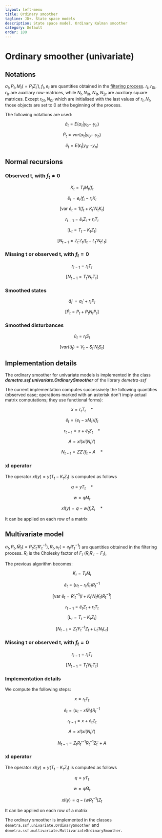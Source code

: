 ```yaml
---
layout: left-menu
title: Ordinary smoother
tagline: JD+. State space models
description: State space model. Ordinary Kalman smoother
category: Default
order: 100
---
```


# Ordinary smoother (univariate)

## Notations

$a_t, P_t, M_t \left(=P_t Z_t' \right), f_t, e_t$ are quantities obtained in the [filtering process](./ordinaryfilter.html). $r_t, r_{0t}, r_{1t}$ are auxiliary row-matrices, while $N_t,N_{0t},N_{1t}, N_{2t}$
are auxiliary square matrices.
Except $r_{0t},N_{0t}$ which are initialised with the last values of $r_t,N_t$, those objects are set to 0 at the beginning of the process.

The following notations are used: 

$$ \tilde a_t=E\left(\alpha_{t} \vert y_0 \cdots y_{n}\right)$$  

$$ \tilde P_t=var\left(\alpha_{t} \vert y_0 \cdots y_{n}\right)$$  

$$ \tilde e_t=E\left(\epsilon_{t} \vert y_0 \cdots y_{n}\right)$$ 


## Normal recursions

### Observed t, with $f_t \neq 0$

$$ K_t = T_t M_t / f_t $$  

$$ \tilde e_t = e_t / f_t - r_t K_t  $$  

$$ \left[\text{var }\tilde e_t = 1/f_t + K_t' N_t K_t \right]$$  

$$ r_{t-1} = \tilde e_t Z_t + r_t T_t $$  

$$ \left[L_t = T_t - K_t Z_t \right]$$  

$$ \left[N_{t-1} = Z_t' Z_t / f_t + L_t' N_t L_t \right]$$  

### Missing t  or observed t, with $f_t = 0$

$$ r_{t-1} = r_t T_t $$  

$$ \left[N_{t-1} = T_t' N_t T_t \right]$$  

### Smoothed states 

$$ \tilde a_t' = a_t' + r_t P_t $$  

$$ \left[\tilde P_t = P_t + P_t N_t P_t \right] $$  

### Smoothed disturbances

$$ \tilde u_t = r_t S_t $$   

$$ \left[var\left(\tilde u_t \right) = V_t-S_t' N_t S_t \right] $$ 	


## Implementation details

The ordinary smoother for univariate models is implemented in the class ___demetra.ssf.univariate.OrdinarySmoother___ of the library _demetra-ssf_  

The current implementation computes successively the following quantities (observed case; operations marked with an asterisk don't imply actual matrix computations; they use functional forms):  

$$ x = r_t T_t \quad *$$

$$ \tilde e_t =\left( e_t-x M_t\right)/f_t $$

$$ r_{t-1} = x + \tilde e_t Z_t \quad *$$

$$ A = xl(xl(N_t)') $$

$$ N_{t-1}= ZZ'/f_t+A \quad *$$ 

### xl operator
The operator $xl(y) = y(T_t - K_t Z_t)$ is computed as follows

$$ q = y T_t \quad *$$

$$ w = q M_t $$

$$ xl(y) = q - w/f_t Z_t \quad *$$

It can be applied on each row of a matrix 

## Multivariate model

$a_t, P_t, \tilde M_t \left(=P_t Z_t' R'^{-1}_t \right), R_t, u_t\left( = e_t R'^{-1}_t \right)$ are quantities obtained in the filtering process. $R_t$ is the Cholesky factor of $F_t$ ($R_t R'_t = F_t$),

The previous algorithm becomes:

$$ \tilde K_t = T_t \tilde M_t  $$  

$$ \tilde e_t = (u_t - r_t \tilde K_t)R_t^{-1}  $$  

$$ \left[\text{var }\tilde e_t = R'^{-1}_t(I+ K_t' N_t K_t)R^{-1}_t \right]$$  

$$ r_{t-1} = \tilde e_t Z_t + r_t T_t $$  

$$ \left[L_t = T_t - K_t Z_t \right]$$  

$$ \left[N_{t-1} = Z_t' F^{-1}_t Z_t + L_t' N_t L_t \right]$$  

### Missing t  or observed t, with $f_t = 0$

$$ r_{t-1} = r_t T_t $$  

$$ \left[N_{t-1} = T_t' N_t T_t \right]$$  


### Implementation details

We compute the following steps:

$$ x = r_t T_t $$

$$ \tilde e_t =\left( u_t-x \tilde M_t\right)R_t^{-1} $$

$$ r_{t-1} = x + \tilde e_t Z_t$$

$$ A = xl(xl(N_t)') $$

$$ N_{t-1}= Z_tR_t'^{-1}R_t^{-1}Z_t'+A $$ 

### xl operator
The operator $xl(y) = y(T_t - K_t Z_t)$ is computed as follows

$$ q = y T_t $$

$$ w = q \tilde M_t $$

$$ xl(y) = q - (w R_t^{-1}) Z_t $$

It can be applied on each row of a matrix 



The ordinary smoother is implemented in the classes `demetra.ssf.univariate.OrdinarySmoother` and `demetra.ssf.multivariate.MultivariateOrdinarySmoother`.


